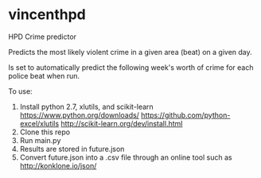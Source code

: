 # vincenthpd
HPD Crime predictor

Predicts the most likely violent crime in a given area (beat) on a given day.

Is set to automatically predict the following week's worth of crime for each police beat when run.

To use:
1. Install python 2.7, xlutils, and scikit-learn
  https://www.python.org/downloads/
  https://github.com/python-excel/xlutils
  http://scikit-learn.org/dev/install.html
2. Clone this repo
3. Run main.py
4. Results are stored in future.json
5. Convert future.json into a .csv file through an online tool such as http://konklone.io/json/
